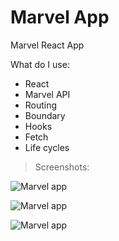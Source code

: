 # Marvel App

Marvel React App

What do I use:

- React
- Marvel API
- Routing
- Boundary
- Hooks
- Fetch
- Life cycles

> Screenshots:

![Marvel app](https://github.com/beastbs/screenshots-app/blob/main/screenshot/screenshot_1.png?raw=true)

![Marvel app](https://github.com/beastbs/screenshots-app/blob/main/screenshot/screenshot_2.png?raw=true)

![Marvel app](https://github.com/beastbs/screenshots-app/blob/main/screenshot/screenshot_3.png?raw=true)
